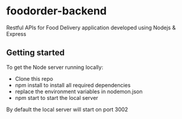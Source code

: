 # foodorder-backend
Restful APIs for Food Delivery application developed using Nodejs &amp; Express

## Getting started
To get the Node server running locally:

* Clone this repo
* npm install to install all required dependencies
* replace the environment variables in nodemon.json
* npm start to start the local server

By default the local server will start on port 3002
